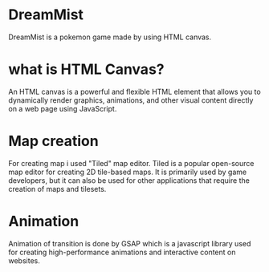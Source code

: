 # DreamMist
DreamMist is a pokemon game made by using HTML canvas.

# what is HTML Canvas?
An HTML canvas is a powerful and flexible HTML element that allows you to dynamically render graphics, animations, and other visual content directly on a web page using JavaScript.

# Map creation
For creating map i used "Tiled" map editor.
Tiled is a popular open-source map editor for creating 2D tile-based maps. It is primarily used by game developers, but it can also be used for other applications that require the creation of maps and tilesets. 

# Animation
Animation of transition is done by GSAP which is a javascript library used for creating high-performance animations and interactive content on websites. 

